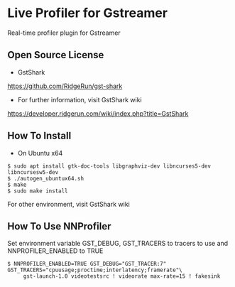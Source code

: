 # Live Profiler for Gstreamer
Real-time profiler plugin for Gstreamer

## Open Source License
- GstShark

https://github.com/RidgeRun/gst-shark

- For further information, visit GstShark wiki

https://developer.ridgerun.com/wiki/index.php?title=GstShark

## How To Install
- On Ubuntu x64
```console
$ sudo apt install gtk-doc-tools libgraphviz-dev libncurses5-dev libncursesw5-dev
$ ./autogen_ubuntux64.sh
$ make
$ sudo make install
```
For other environment, visit GstShark wiki


## How To Use NNProfiler
Set environment variable GST_DEBUG, GST_TRACERS to tracers to use and NNPROFILER_ENABLED to TRUE
```console
$ NNPROFILER_ENABLED=TRUE GST_DEBUG="GST_TRACER:7" GST_TRACERS="cpuusage;proctime;interlatency;framerate"\
     gst-launch-1.0 videotestsrc ! videorate max-rate=15 ! fakesink
```



